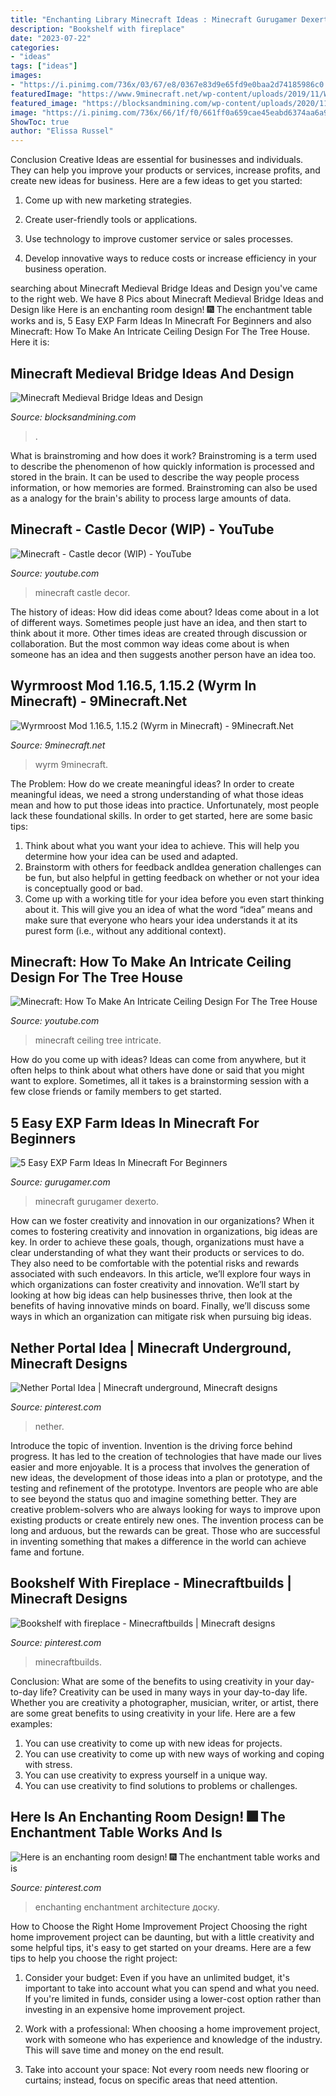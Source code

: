 ```yaml
---
title: "Enchanting Library Minecraft Ideas : Minecraft Gurugamer Dexerto"
description: "Bookshelf with fireplace"
date: "2023-07-22"
categories:
- "ideas"
tags: ["ideas"]
images:
- "https://i.pinimg.com/736x/03/67/e8/0367e83d9e65fd9e0baa2d74185986c0.jpg"
featuredImage: "https://www.9minecraft.net/wp-content/uploads/2019/11/Wyrmroost-mod-for-minecraft-03.jpg"
featured_image: "https://blocksandmining.com/wp-content/uploads/2020/11/Medieval_Bridge-1024x548.png"
image: "https://i.pinimg.com/736x/66/1f/f0/661ff0a659cae45eabd6374aa6a91b65.jpg"
ShowToc: true
author: "Elissa Russel"
---
```



Conclusion
Creative Ideas are essential for businesses and individuals. They can help you improve your products or services, increase profits, and create new ideas for business. Here are a few ideas to get you started:
1. Come up with new marketing strategies.

2. Create user-friendly tools or applications.

3. Use technology to improve customer service or sales processes.

4. Develop innovative ways to reduce costs or increase efficiency in your business operation.

	

		
searching about Minecraft Medieval Bridge Ideas and Design you've came to the right web. We have 8 Pics about Minecraft Medieval Bridge Ideas and Design like Here is an enchanting room design! 🎆 The enchantment table works and is, 5 Easy EXP Farm Ideas In Minecraft For Beginners and also Minecraft: How To Make An Intricate Ceiling Design For The Tree House. Here it is:
		
    
## Minecraft Medieval Bridge Ideas And Design

<img loading=lazy src="https://blocksandmining.com/wp-content/uploads/2020/11/Medieval_Bridge-1024x548.png" onerror="this.onerror=null;this.src='https://tse4.mm.bing.net/th?id=OIP.l2nZyK59fL2P6pDLXo3pfAHaD9&amp;pid=15.1';" alt="Minecraft Medieval Bridge Ideas and Design">

_Source: blocksandmining.com_

>. 

	

What is brainstroming and how does it work?
Brainstroming is a term used to describe the phenomenon of how quickly information is processed and stored in the brain. It can be used to describe the way people process information, or how memories are formed. Brainstroming can also be used as a analogy for the brain's ability to process large amounts of data.

    
## Minecraft - Castle Decor (WIP) - YouTube

<img loading=lazy src="https://i.ytimg.com/vi/-3SxGjrDsbs/maxresdefault.jpg" onerror="this.onerror=null;this.src='https://tse3.mm.bing.net/th?id=OIP.YdOmgDi6fdBzQfE-Muv7lgHaEK&amp;pid=15.1';" alt="Minecraft - Castle decor (WIP) - YouTube">

_Source: youtube.com_

>minecraft castle decor. 

	

The history of ideas: How did ideas come about?
Ideas come about in a lot of different ways. Sometimes people just have an idea, and then start to think about it more. Other times ideas are created through discussion or collaboration. But the most common way ideas come about is when someone has an idea and then suggests another person have an idea too.

    
## Wyrmroost Mod 1.16.5, 1.15.2 (Wyrm In Minecraft) - 9Minecraft.Net

<img loading=lazy src="https://www.9minecraft.net/wp-content/uploads/2019/11/Wyrmroost-mod-for-minecraft-03.jpg" onerror="this.onerror=null;this.src='https://tse1.mm.bing.net/th?id=OIP.2R2tXZCcfTisSWFdXyYmhQHaD7&amp;pid=15.1';" alt="Wyrmroost Mod 1.16.5, 1.15.2 (Wyrm in Minecraft) - 9Minecraft.Net">

_Source: 9minecraft.net_

>wyrm 9minecraft. 

	

The Problem: How do we create meaningful ideas?
In order to create meaningful ideas, we need a strong understanding of what those ideas mean and how to put those ideas into practice. Unfortunately, most people lack these foundational skills. In order to get started, here are some basic tips: 
1. Think about what you want your idea to achieve. This will help you determine how your idea can be used and adapted. 
2. Brainstorm with others for feedback andIdea generation challenges can be fun, but also helpful in getting feedback on whether or not your idea is conceptually good or bad. 
3. Come up with a working title for your idea before you even start thinking about it. This will give you an idea of what the word “idea” means and make sure that everyone who hears your idea understands it at its purest form (i.e., without any additional context).

    
## Minecraft: How To Make An Intricate Ceiling Design For The Tree House

<img loading=lazy src="http://i1.ytimg.com/vi/hQNc8hAGHIA/maxresdefault.jpg" onerror="this.onerror=null;this.src='https://tse2.mm.bing.net/th?id=OIP.Yhp1g5_kRzJuLKsGYoqaTgHaEK&amp;pid=15.1';" alt="Minecraft: How To Make An Intricate Ceiling Design For The Tree House">

_Source: youtube.com_

>minecraft ceiling tree intricate. 

	

How do you come up with ideas?
Ideas can come from anywhere, but it often helps to think about what others have done or said that you might want to explore. Sometimes, all it takes is a brainstorming session with a few close friends or family members to get started.

    
## 5 Easy EXP Farm Ideas In Minecraft For Beginners

<img loading=lazy src="https://img.gurugamer.com/resize/1200x-/2021/04/05/xp-farm-orbs-e9bb.jpg" onerror="this.onerror=null;this.src='https://tse2.mm.bing.net/th?id=OIP.p8q6ZsxG-onaYaFaw5yz9wHaEK&amp;pid=15.1';" alt="5 Easy EXP Farm Ideas In Minecraft For Beginners">

_Source: gurugamer.com_

>minecraft gurugamer dexerto. 

	

How can we foster creativity and innovation in our organizations?
When it comes to fostering creativity and innovation in organizations, big ideas are key. In order to achieve these goals, though, organizations must have a clear understanding of what they want their products or services to do. They also need to be comfortable with the potential risks and rewards associated with such endeavors.
In this article, we’ll explore four ways in which organizations can foster creativity and innovation. We’ll start by looking at how big ideas can help businesses thrive, then look at the benefits of having innovative minds on board. Finally, we’ll discuss some ways in which an organization can mitigate risk when pursuing big ideas.

    
## Nether Portal Idea | Minecraft Underground, Minecraft Designs

<img loading=lazy src="https://i.pinimg.com/736x/82/dd/c5/82ddc579c8c21d51cdc172fa898232a5.jpg" onerror="this.onerror=null;this.src='https://tse4.mm.bing.net/th?id=OIP.ZfADWMLb5zrI_LNOHI4eEAHaIo&amp;pid=15.1';" alt="Nether Portal Idea | Minecraft underground, Minecraft designs">

_Source: pinterest.com_

>nether. 

	

Introduce the topic of invention.
Invention is the driving force behind progress. It has led to the creation of technologies that have made our lives easier and more enjoyable. It is a process that involves the generation of new ideas, the development of those ideas into a plan or prototype, and the testing and refinement of the prototype. Inventors are people who are able to see beyond the status quo and imagine something better. They are creative problem-solvers who are always looking for ways to improve upon existing products or create entirely new ones. The invention process can be long and arduous, but the rewards can be great. Those who are successful in inventing something that makes a difference in the world can achieve fame and fortune.

    
## Bookshelf With Fireplace - Minecraftbuilds | Minecraft Designs

<img loading=lazy src="https://i.pinimg.com/736x/66/1f/f0/661ff0a659cae45eabd6374aa6a91b65.jpg" onerror="this.onerror=null;this.src='https://tse3.mm.bing.net/th?id=OIP.v-35R9_94Gae4B-dbzs23gHaDm&amp;pid=15.1';" alt="Bookshelf with fireplace - Minecraftbuilds | Minecraft designs">

_Source: pinterest.com_

>minecraftbuilds. 

	

Conclusion: What are some of the benefits to using creativity in your day-to-day life?
Creativity can be used in many ways in your day-to-day life. Whether you are creativity a photographer, musician, writer, or artist, there are some great benefits to using creativity in your life. Here are a few examples:
1. You can use creativity to come up with new ideas for projects.
2. You can use creativity to come up with new ways of working and coping with stress.
3. You can use creativity to express yourself in a unique way.
4. You can use creativity to find solutions to problems or challenges.

    
## Here Is An Enchanting Room Design! 🎆 The Enchantment Table Works And Is

<img loading=lazy src="https://i.pinimg.com/736x/03/67/e8/0367e83d9e65fd9e0baa2d74185986c0.jpg" onerror="this.onerror=null;this.src='https://tse3.mm.bing.net/th?id=OIP.eRsNxg2Ee5tdRTjue7n2PAHaHa&amp;pid=15.1';" alt="Here is an enchanting room design! 🎆 The enchantment table works and is">

_Source: pinterest.com_

>enchanting enchantment architecture доску. 

	

How to Choose the Right Home Improvement Project
Choosing the right home improvement project can be daunting, but with a little creativity and some helpful tips, it's easy to get started on your dreams. Here are a few tips to help you choose the right project:
1. Consider your budget: Even if you have an unlimited budget, it's important to take into account what you can spend and what you need. If you're limited in funds, consider using a lower-cost option rather than investing in an expensive home improvement project.

2. Work with a professional: When choosing a home improvement project, work with someone who has experience and knowledge of the industry. This will save time and money on the end result.

3. Take into account your space: Not every room needs new flooring or curtains; instead, focus on specific areas that need attention.

